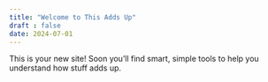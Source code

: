 ```yaml
---
title: "Welcome to This Adds Up"
draft : false
date: 2024-07-01
---
```


This is your new site! Soon you’ll find smart, simple tools to help you understand how stuff adds up.
